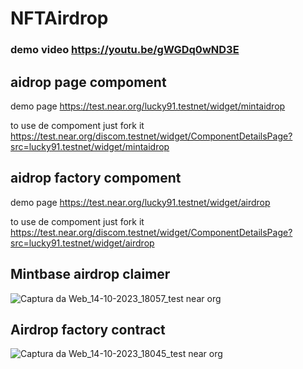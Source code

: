 # NFTAirdrop

### demo video https://youtu.be/gWGDq0wND3E

## aidrop page compoment
demo page https://test.near.org/lucky91.testnet/widget/mintaidrop

to use de compoment just fork it
https://test.near.org/discom.testnet/widget/ComponentDetailsPage?src=lucky91.testnet/widget/mintaidrop
## aidrop factory compoment
demo page https://test.near.org/lucky91.testnet/widget/airdrop

to use de compoment just fork it
https://test.near.org/discom.testnet/widget/ComponentDetailsPage?src=lucky91.testnet/widget/airdrop
## Mintbase airdrop claimer
![Captura da Web_14-10-2023_18057_test near org](https://github.com/lucasespinosa28/NFTAirdrop-template/assets/52639395/df8ff775-0947-41a7-b2e0-0a82f0b764f9)
## Airdrop factory contract
![Captura da Web_14-10-2023_18045_test near org](https://github.com/lucasespinosa28/NFTAirdrop-template/assets/52639395/3d671896-5882-4909-9901-012326a497ee)
